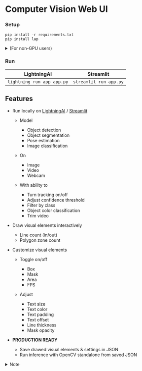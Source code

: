 # Computer Vision Web UI

### Setup

```
pip install -r requirements.txt
pip install lap
```

<details><summary>(For non-GPU users)</summary>

- Install CPU version of PyTorch first

```
pip install -i https://download.pytorch.org/whl/cpu torch torchvision
```

</details>

### Run

| LightningAI                | Streamlit              |
| -------------------------- | ---------------------- |
| `lightning run app app.py` | `streamlit run app.py` |

## Features

- Run locally on [LightningAI](https://github.com/lightning-ai/lightning) / [Streamlit](https://github.com/streamlit/streamlit)

  - Model

    - Object detection
    - Object segmentation
    - Pose estimation
    - Image classification

  - On

    - Image
    - Video
    - Webcam

  - With ability to

    - Turn tracking on/off
    - Adjust confidence threshold
    - Filter by class
    - Object color classification
    - Trim video

- Draw visual elements interactively

  - Line count (in/out)
  - Polygon zone count

- Customize visual elements

  - Toggle on/off

    - Box
    - Mask
    - Area
    - FPS

  - Adjust

    - Text size
    - Text color
    - Text padding
    - Text offset
    - Line thickness
    - Mask opacity

- **PRODUCTION READY**

  - Save drawed visual elements & settings in JSON
  - Run inference with OpenCV standalone from saved JSON

<details><summary>Note</summary>

### TODO

#### Supported models:

- [x] All YOLOv8 models (Detect, Segment, Pose, Classify)
  - [x] With tracking

Object detection only:

- [x] RT-DETR
- [ ] YOLO-NAS
- [ ] YOLOv6
- [x] YOLOv5
  - [x] new v5u models
  - [x] original v5 models
- [x] YOLOv3

</details>
